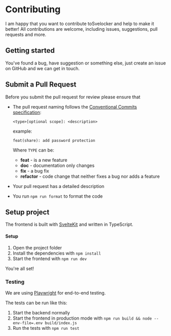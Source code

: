 # Contributing

I am happy that you want to contribute toSvelocker and help to make it better! All contributions are welcome, including issues, suggestions, pull requests and more.

## Getting started

You've found a bug, have suggestion or something else, just create an issue on GitHub and we can get in touch.

## Submit a Pull Request

Before you submit the pull request for review please ensure that

- The pull request naming follows the [Conventional Commits specification](https://www.conventionalcommits.org):

  `<type>[optional scope]: <description>`

  example:

  ```
  feat(share): add password protection
  ```

  Where `TYPE` can be:

    - **feat** - is a new feature
    - **doc** - documentation only changes
    - **fix** - a bug fix
    - **refactor** - code change that neither fixes a bug nor adds a feature

- Your pull request has a detailed description
- You run `npm run format` to format the code

## Setup project

The frontend is built with [SvelteKit](https://kit.svelte.dev) and written in TypeScript.

#### Setup

1. Open the project folder
2. Install the dependencies with `npm install`
3. Start the frontend with `npm run dev`

You're all set!

### Testing

We are using [Playwright](https://playwright.dev) for end-to-end testing.

The tests can be run like this:
1. Start the backend normally
2. Start the frontend in production mode with `npm run build && node --env-file=.env build/index.js`
3. Run the tests with `npm run test`
